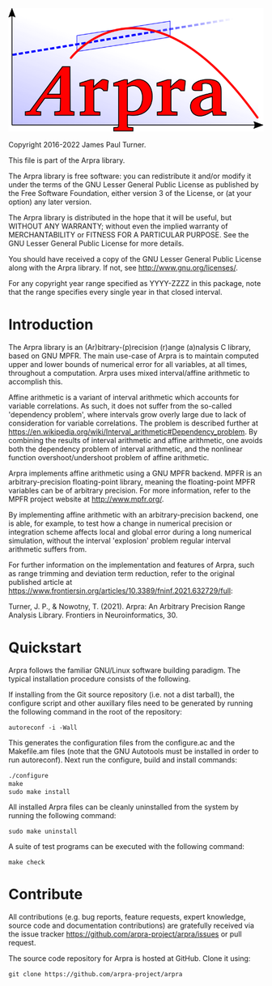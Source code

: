 ![Arpra](./doc/arpra_logo.svg)

Copyright 2016-2022 James Paul Turner.

This file is part of the Arpra library.

The Arpra library is free software: you can redistribute it and/or modify
it under the terms of the GNU Lesser General Public License as published
by the Free Software Foundation, either version 3 of the License, or
(at your option) any later version.

The Arpra library is distributed in the hope that it will be useful, but
WITHOUT ANY WARRANTY; without even the implied warranty of MERCHANTABILITY
or FITNESS FOR A PARTICULAR PURPOSE. See the GNU Lesser General Public
License for more details.

You should have received a copy of the GNU Lesser General Public License
along with the Arpra library. If not, see <http://www.gnu.org/licenses/>.

For any copyright year range specified as YYYY-ZZZZ in this package,
note that the range specifies every single year in that closed interval.


Introduction
============

The Arpra library is an (Ar)bitrary-(p)recision (r)ange (a)nalysis C
library, based on GNU MPFR. The main use-case of Arpra is to maintain
computed upper and lower bounds of numerical error for all variables,
at all times, throughout a computation. Arpra uses mixed interval/affine
arithmetic to accomplish this.

Affine arithmetic is a variant of interval arithmetic which accounts for
variable correlations. As such, it does not suffer from the so-called
'dependency problem', where intervals grow overly large due to lack of
consideration for variable correlations. The problem is described further
at <https://en.wikipedia.org/wiki/Interval_arithmetic#Dependency_problem>.
By combining the results of interval arithmetic and affine arithmetic,
one avoids both the dependency problem of interval arithmetic, and the
nonlinear function overshoot/undershoot problem of affine arithmetic.

Arpra implements affine arithmetic using a GNU MPFR backend. MPFR is an
arbitrary-precision floating-point library, meaning the floating-point
MPFR variables can be of arbitrary precision. For more information,
refer to the MPFR project website at <http://www.mpfr.org/>.

By implementing affine arithmetic with an arbitrary-precision backend,
one is able, for example, to test how a change in numerical precision
or integration scheme affects local and global error during a long
numerical simulation, without the interval 'explosion' problem regular
interval arithmetic suffers from.

For further information on the implementation and features of Arpra,
such as range trimming and deviation term reduction, refer to the
original published article at
https://www.frontiersin.org/articles/10.3389/fninf.2021.632729/full:

Turner, J. P., & Nowotny, T. (2021). Arpra: An Arbitrary Precision
Range Analysis Library. Frontiers in Neuroinformatics, 30.


Quickstart
==========

Arpra follows the familiar GNU/Linux software building paradigm. The
typical installation procedure consists of the following.

If installing from the Git source repository (i.e. not a dist tarball),
the configure script and other auxillary files need to be generated
by running the following command in the root of the repository:

    autoreconf -i -Wall

This generates the configuration files from the configure.ac and the
Makefile.am files (note that the GNU Autotools must be installed in
order to run autoreconf). Next run the configure, build and install
commands:

    ./configure
    make
    sudo make install

All installed Arpra files can be cleanly uninstalled from the system by
running the following command:

    sudo make uninstall

A suite of test programs can be executed with the following command:

    make check


Contribute
==========

All contributions (e.g. bug reports, feature requests, expert knowledge,
source code and documentation contributions) are gratefully received via
the issue tracker <https://github.com/arpra-project/arpra/issues> or
pull request.

The source code repository for Arpra is hosted at GitHub. Clone it using:

    git clone https://github.com/arpra-project/arpra
